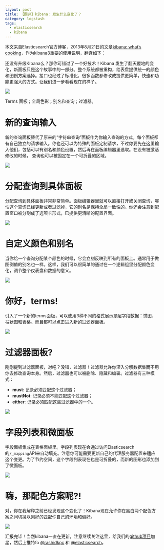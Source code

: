 ```yaml
---
layout: post
title: 【翻译】kibana: 发生什么变化了？ 
category: logstash
tags:
  - elasticsearch
  - kibana
---
```


本文来自Elasticsearch官方博客，2013年8月21日的文章[kibana: what’s cooking](http://www.elasticsearch.org/blog/kibana-whats-cooking/)，作为kibana3重要的使用说明，翻译如下：

还没有升级Kibana么？那你可错过了一个好技术！Kibana 发生了翻天覆地的变化，新面板只是这个故事中的一部分。整个系统都被重构，给表盘提供统一的颜色和图例方案选择。接口也经过了标准化，很多函数都修改成提供更简单，快速和功能更强大的方式。让我们进一步看看现在的样子。

![](http://www.elasticsearch.org/content/uploads/2013/08/BQIielHCAAAs2So.png)

Terms 面板；全局色彩；别名和查询；过滤器。

新的查询输入
=============

新的查询面板替代了原来的“字符串查询”面板作为你输入查询的方式。每个面板都有自己独立的请求输入。你也还可以为特殊的面板定制请求，不过你要先在这里输入他们，包括可以有别名和颜色设置，然后再在面板编辑器里选取。在没有被激活修改的时候， 查询也可以被固定在一个可折叠的区域。

![](http://www.elasticsearch.org/content/uploads/2013/08/Screen-Shot-2013-08-20-at-11.48.43-AM.png)

分配查询到具体面板
====================

分配查询到具体面板非常非常简单。面板编辑器里就可以直接打开或关闭查询，哪怕这个查询已经更新或者过滤掉，它的别名是保持全局一致性的。你还会注意到配置窗口被分割成了选项卡形式，已提供更清晰的配置界面。

![](http://www.elasticsearch.org/content/uploads/2013/08/Screen-Shot-2013-08-20-at-1.34.08-PM.png)

自定义颜色和别名
==================

当你给一个查询分配某个颜色的时候，它会立刻反映到所有的面板上。通常用于做图例值的别名也一样。这样，我们可以很简单的通过在一个逻辑组里分配颜色变化，调节整个仪表盘和数据的意义。

![](http://www.elasticsearch.org/content/uploads/2013/08/Screen-Shot-2013-07-11-at-5.00.28-PM.png)

你好，terms!
===================

引入了一个新的terms面板，可以使用3种不同的格式展示顶层字段数据：饼图、柱状图和表格。而且都可以点击进入新的过滤器面板。

![](http://www.elasticsearch.org/content/uploads/2013/08/Screen-Shot-2013-08-20-at-1.47.56-PM.png)

过滤器面板?
==============

刚刚提到过滤器面板，对吧？没错，过滤器！过滤器允许你深入分解数据集而不用你去修改查询本身。然后，过滤器也可以被删除、隐藏和编辑。过滤器有三种模式：

* __must__: 记录必须匹配这个过滤器；
* __mustNot__: 记录必须不能匹配这个过滤器；
* __either__: 记录必须匹配这些过滤器中的一个。

![](http://www.elasticsearch.org/content/uploads/2013/08/Screen-Shot-2013-08-20-at-1.55.54-PM.png)

字段列表和微面板
=================

字段面板集成在表格面板里。字段列表现在会通过访问Elasticsearch的`/_mapping`API来自动填充。注意你可能需要更新自己的代理服务器配置来适应这个变更。为了节约空间，这个字段列表现在也是可折叠的，而新的图形也添加到了微面板。

![](http://www.elasticsearch.org/content/uploads/2013/08/Screen-Shot-2013-08-20-at-7.56.02-AM.png)

嗨，那配色方案呢?!
==================

对，你在我解释之前已经发现这个变化了！Kibana现在允许你在黑白两个配色方案之间切换以刚好的匹配你自己的环境和偏好。

![](http://www.elasticsearch.org/content/uploads/2013/08/BQjv-50CcAAyazu.png)

汇报完毕！当然kibana一直在更新，注意继续关注这里，给我们的[github项目](https://github.com/elasticsearch/kibana/)加星，然后上推特fo [@rashidkpc](https://twitter.com/rashidkpc/) 和 [@elasticsearch](https://twitter.com/elasticsearch/)。
